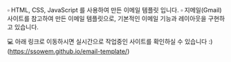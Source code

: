 ▫ HTML, CSS, JavaScript 를 사용하여 만든 이메일 템플릿 입니다.
▫ 지메일(Gmail) 사이트를 참고하여 만든 이메일 템플릿으로, 기본적인 이메일 기능과 레이아웃을 구현하고 있습니다.

💻 아래 링크로 이동하시면 실시간으로 작업중인 사이트를 확인하실 수 있습니다 :)
(https://ssowem.github.io/email-template/)
